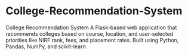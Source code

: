 # College-Recommendation-System
College Recommendation System A Flask-based web application that recommends colleges based on course, location, and user-selected priorities like NIRF rank, fees, and placement rates. Built using Python, Pandas, NumPy, and scikit-learn.
